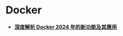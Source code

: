 # Docker
* [**深度解析 Docker 2024 年的新功能及其應用**](https://linkaiyi1.medium.com/%E6%B7%B1%E5%BA%A6%E8%A7%A3%E6%9E%90-docker-2024-%E5%B9%B4%E7%9A%84%E6%96%B0%E5%8A%9F%E8%83%BD%E5%8F%8A%E5%85%B6%E6%87%89%E7%94%A8-1a4bed016cf3)

